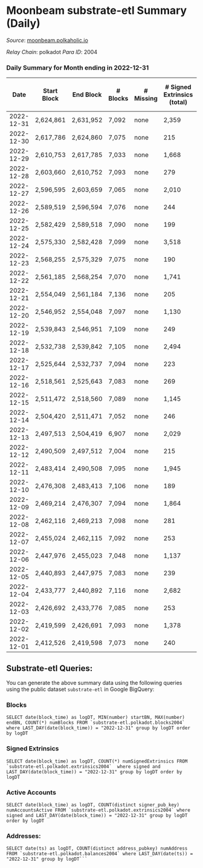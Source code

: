 # Moonbeam substrate-etl Summary (Daily)

_Source_: [moonbeam.polkaholic.io](https://moonbeam.polkaholic.io)

*Relay Chain*: polkadot
*Para ID*: 2004



### Daily Summary for Month ending in 2022-12-31


| Date | Start Block | End Block | # Blocks | # Missing | # Signed Extrinsics (total) | # Active Accounts | # Addresses with Balances | # Events | # Transfers | # XCM Transfers In | # XCM Transfers Out |
| ---- | ----------- | --------- | -------- | --------- | --------------------------- | ----------------- | ------------------------- | -------- | ----------- | ------------------ | ------------------- |
| 2022-12-31 | 2,624,861 | 2,631,952 | 7,092 | none  | 2,359 | 180 | 1,576,832 | 541,681 | 10,194 ($1,569,936.42) | 55 ($226,660.89) | 70 ($134,547.34) |
| 2022-12-30 | 2,617,786 | 2,624,860 | 7,075 | none  | 215 | 135 |  | 488,623 | 6,721 ($1,480,851.61) | 69 ($88,308.03) | 73 ($114,647.95) |
| 2022-12-29 | 2,610,753 | 2,617,785 | 7,033 | none  | 1,668 | 146 | 1,528,609 | 494,946 | 9,003 ($1,298,738.21) | 77 ($93,901.72) | 76 ($157,655.58) |
| 2022-12-28 | 2,603,660 | 2,610,752 | 7,093 | none  | 279 | 115 | 1,509,091 | 467,505 | 7,545 ($1,496,696.53) | 105 ($368,809.58) | 76 ($167,924.31) |
| 2022-12-27 | 2,596,595 | 2,603,659 | 7,065 | none  | 2,010 | 130 | 1,499,251 | 469,926 | 10,661 ($2,432,063.62) | 84 ($213,251.57) | 76 ($97,509.39) |
| 2022-12-26 | 2,589,519 | 2,596,594 | 7,076 | none  | 244 | 137 | 1,495,605 | 466,097 | 7,355 ($3,537,196.33) | 81 ($102,767.40) | 72 ($53,860.36) |
| 2022-12-25 | 2,582,429 | 2,589,518 | 7,090 | none  | 199 | 109 | 1,493,732 | 604,583 | 7,971 ($3,127,082.89) | 41 ($22,294.56) | 58 ($2,017,258.29) |
| 2022-12-24 | 2,575,330 | 2,582,428 | 7,099 | none  | 3,518 | 138 | 1,479,371 | 819,830 | 29,413 ($1,296,384.93) | 57 ($43,157.98) | 59 ($102,476.18) |
| 2022-12-23 | 2,568,255 | 2,575,329 | 7,075 | none  | 190 | 123 | 1,455,602 | 808,794 | 27,225 ($1,165,876.74) | 69 ($93,389.63) | 61 ($72,747.72) |
| 2022-12-22 | 2,561,185 | 2,568,254 | 7,070 | none  | 1,741 | 136 | 1,426,904 | 699,037 | 17,996 ($7,539,540.01) | 56 ($59,816.95) | 55 ($19,758.13) |
| 2022-12-21 | 2,554,049 | 2,561,184 | 7,136 | none  | 205 | 108 | 1,414,784 | 475,946 | 9,370 ($1,559,784.72) | 78 ($35,851.82) | 72 ($80,784.85) |
| 2022-12-20 | 2,546,952 | 2,554,048 | 7,097 | none  | 1,130 | 150 | 1,412,658 | 484,882 | 8,131 ($1,926,649.22) | 90 ($391,634.73) | 55 ($32,113.37) |
| 2022-12-19 | 2,539,843 | 2,546,951 | 7,109 | none  | 249 | 151 | 1,399,088 | 533,495 | 17,505 ($1,590,084.85) | 61 ($31,591.35) | 84 ($115,626.28) |
| 2022-12-18 | 2,532,738 | 2,539,842 | 7,105 | none  | 2,494 | 131 | 1,388,121 | 521,169 | 12,051 ($1,667,764.55) | 91 ($152,117.20) | 53 ($34,937.41) |
| 2022-12-17 | 2,525,644 | 2,532,737 | 7,094 | none  | 223 | 140 | 1,382,379 | 494,766 | 11,385 ($1,947,257.30) | 112 ($120,864.98) | 106 ($87,847.17) |
| 2022-12-16 | 2,518,561 | 2,525,643 | 7,083 | none  | 269 | 149 | 1,377,204 | 569,302 | 10,450 ($4,475,114.93) | 130 ($107,373.75) | 121 ($80,743.09) |
| 2022-12-15 | 2,511,472 | 2,518,560 | 7,089 | none  | 1,145 | 150 |  | 525,824 | 10,397 ($2,979,272.48) | 73 ($188,057.13) | 76 ($194,770.95) |
| 2022-12-14 | 2,504,420 | 2,511,471 | 7,052 | none  | 246 | 140 | 1,364,369 | 474,422 | 9,160 ($3,766,057.73) | 87 ($130,533.59) | 82 ($127,084.54) |
| 2022-12-13 | 2,497,513 | 2,504,419 | 6,907 | none  | 2,029 | 153 | 1,360,019 | 596,446 | 14,546 ($14,183,565.67) | 115 ($527,239.06) | 129 ($641,474.44) |
| 2022-12-12 | 2,490,509 | 2,497,512 | 7,004 | none  | 215 | 125 |  | 519,326 | 9,983 ($5,006,551.87) | 75 ($120,429.38) | 82 ($246,122.11) |
| 2022-12-11 | 2,483,414 | 2,490,508 | 7,095 | none  | 1,945 | 126 |  | 495,082 | 10,270 ($10,135,939.28) | 89 ($538,193.87) | 74 ($40,490.24) |
| 2022-12-10 | 2,476,308 | 2,483,413 | 7,106 | none  | 189 | 129 |  | 509,482 | 9,058 ($4,066,316.63) | 77 ($291,070.91) | 107 ($222,306.89) |
| 2022-12-09 | 2,469,214 | 2,476,307 | 7,094 | none  | 1,864 | 137 | 1,327,358 | 572,331 | 11,531 ($2,557,418.20) | 68 ($539,512.95) | 77 ($57,456.73) |
| 2022-12-08 | 2,462,116 | 2,469,213 | 7,098 | none  | 281 | 159 | 1,325,522 | 555,546 | 11,472 ($3,015,879.74) | 112 ($277,969.16) | 94 ($334,710.17) |
| 2022-12-07 | 2,455,024 | 2,462,115 | 7,092 | none  | 253 | 136 |  | 567,527 | 13,079 ($5,109,530.45) | 119 ($431,026.55) | 99 ($36,859.56) |
| 2022-12-06 | 2,447,976 | 2,455,023 | 7,048 | none  | 1,137 | 126 | 1,313,828 | 578,572 | 13,570 ($8,756,635.95) | 134 ($197,623.02) | 122 ($92,513.26) |
| 2022-12-05 | 2,440,893 | 2,447,975 | 7,083 | none  | 239 | 120 | 1,308,269 | 574,769 | 11,772 ($10,828,848.97) | 125 ($235,013.73) | 131 ($263,258.95) |
| 2022-12-04 | 2,433,777 | 2,440,892 | 7,116 | none  | 2,682 | 137 |  | 505,015 | 12,525 ($4,771,444.53) | 68 ($507,012.63) | 108 ($315,206.05) |
| 2022-12-03 | 2,426,692 | 2,433,776 | 7,085 | none  | 253 | 158 | 1,304,360 | 595,530 | 14,860 ($9,690,023.43) | 104 ($272,555.18) | 98 ($176,586.22) |
| 2022-12-02 | 2,419,599 | 2,426,691 | 7,093 | none  | 1,378 | 168 |  | 661,204 | 17,950 ($11,152,054.34) | 199 ($309,719.89) | 183 ($517,561.49) |
| 2022-12-01 | 2,412,526 | 2,419,598 | 7,073 | none  | 240 | 127 | 1,292,080 | 514,849 | 10,385 ($3,803,001.82) | 108 ($135,186.12) | 97 ($197,449.88) |

## Substrate-etl Queries:
You can generate the above summary data using the following queries using the public dataset `substrate-etl` in Google BigQuery:


### Blocks
```
SELECT date(block_time) as logDT, MIN(number) startBN, MAX(number) endBN, COUNT(*) numBlocks FROM `substrate-etl.polkadot.blocks2004`  where LAST_DAY(date(block_time)) = "2022-12-31" group by logDT order by logDT
```


### Signed Extrinsics
```
SELECT date(block_time) as logDT, COUNT(*) numSignedExtrinsics FROM `substrate-etl.polkadot.extrinsics2004`  where signed and LAST_DAY(date(block_time)) = "2022-12-31" group by logDT order by logDT
```


### Active Accounts
```
SELECT date(block_time) as logDT, COUNT(distinct signer_pub_key) numAccountsActive FROM `substrate-etl.polkadot.extrinsics2004` where signed and LAST_DAY(date(block_time)) = "2022-12-31" group by logDT order by logDT
```


### Addresses:
```
SELECT date(ts) as logDT, COUNT(distinct address_pubkey) numAddress FROM `substrate-etl.polkadot.balances2004` where LAST_DAY(date(ts)) = "2022-12-31" group by logDT```


